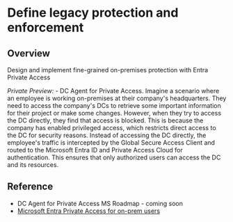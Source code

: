 ﻿# Define legacy protection and enforcement
 
## Overview

Design and implement fine-grained on-premises protection with Entra Private Access

*Private Preview:* - DC Agent for Private Access. Imagine a scenario where an employee is working on-premises at their company's headquarters. They need to access the company's DCs to retrieve some important information for their project or make some changes. However, when they try to access the DC directly, they find that access is blocked. This is because the company has enabled privileged access, which restricts direct access to the DC for security reasons. Instead of accessing the DC directly, the employee's traffic is intercepted by the Global Secure Access Client and routed to the Microsoft Entra ID and Private Access Cloud for authentication. This ensures that only authorized users can access the DC and its resources.

## Reference

- DC Agent for Private Access MS Roadmap - coming soon
- [Microsoft Entra Private Access for on-prem users](https://techcommunity.microsoft.com/blog/microsoft-entra-blog/microsoft-entra-private-access-for-on-prem-users/3905450)
